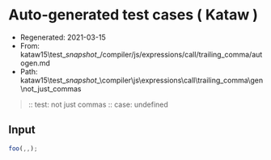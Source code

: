 # Auto-generated test cases ( Kataw )
- Regenerated: 2021-03-15
- From: kataw15\test\__snapshot__/compiler/js/expressions/call/trailing_comma/autogen.md
- Path: kataw15\test\__snapshot__\compiler\js\expressions\call\trailing_comma\gen\not_just_commas
> :: test: not just commas
> :: case: undefined
## Input

`````js
foo(,,);
`````
